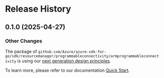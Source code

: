 # Release History

## 0.1.0 (2025-04-27)
### Other Changes

The package of `github.com/Azure/azure-sdk-for-go/sdk/resourcemanager/programmableconnectivity/armprogrammableconnectivity` is using our [next generation design principles](https://azure.github.io/azure-sdk/general_introduction.html).

To learn more, please refer to our documentation [Quick Start](https://aka.ms/azsdk/go/mgmt).
